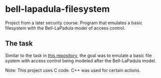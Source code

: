 # bell-lapadula-filesystem
Project from a later security course. Program that emulates a basic filesystem with the Bell-LaPadula model of access control.

## The task
Similar to the task in [this repository](https://github.com/dansla511/python-filesystem), the goal was to emulate a basic file system
with access control being modeled after the Bell-LaPadula model.

Note: This project uses C code. C++ was used for certain actions.
